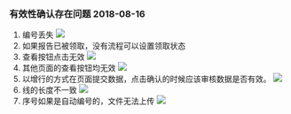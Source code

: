 ### 有效性确认存在问题 2018-08-16
1. 编号丢失
![](https://gzh-1256606673.cos.ap-shanghai.myqcloud.com/WINWORD_2018-08-15_20-26-25.jpg)
2. 如果报告已被领取，没有流程可以设置领取状态
3. 查看按钮点击无效
![](https://gzh-1256606673.cos.ap-shanghai.myqcloud.com/20180815203041.png)
4. 其他页面的查看按钮均无效
![](https://gzh-1256606673.cos.ap-shanghai.myqcloud.com/2018-08-15_20-31-43.gif)
5. 以增行的方式在页面提交数据，点击确认的时候应该审核数据是否有效。
![](https://gzh-1256606673.cos.ap-shanghai.myqcloud.com/20180815203414.png)
6. 线的长度不一致
![](https://gzh-1256606673.cos.ap-shanghai.myqcloud.com/20180815203704.png)
7. 序号如果是自动编号的，文件无法上传
![](https://gzh-1256606673.cos.ap-shanghai.myqcloud.com/WINWORD_2018-08-16_11-59-51.jpg)
